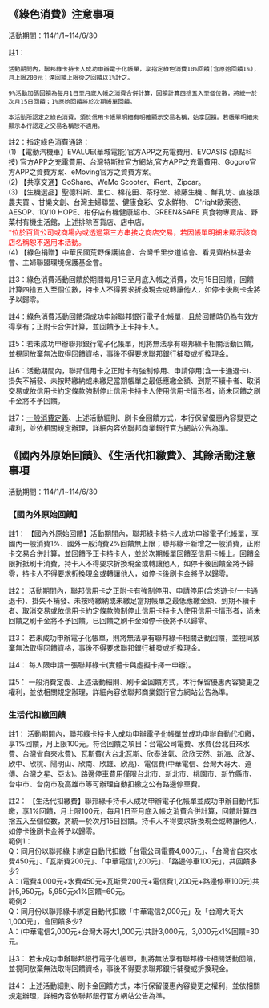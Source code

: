 ## 《綠色消費》注意事項

活動期間：114/1/1~114/6/30

註1：

    活動期間內，聯邦綠卡持卡人成功申辦電子化帳單，享指定綠色消費10%回饋(含原始回饋1%)，月上限200元；達回饋上限後之回饋以1%計之。
    
    9%活動加碼回饋為每月1日至月底入帳之消費合併計算，回饋計算四捨五入至個位數，將統一於次月15日回饋；1%原始回饋將於次期帳單回饋。
    
    本活動所認定之綠色消費，須於信用卡帳單明細有明確顯示交易名稱，始享回饋。若帳單明細未顯示本行認定之交易名稱恕不適用。

註2：指定綠色消費通路：<br>
    (1)	【電動汽機車】EVALUE(華城電能)官方APP之充電費用、EVOASIS (源點科技) 官方APP之充電費用、台灣特斯拉官方網站,官方APP之充電費用、Gogoro官方APP之資費方案、eMoving官方之資費方案。<br>
    (2)	【共享交通】GoShare、WeMo Scooter、iRent、Zipcar。<br>
    (3)	【生機選品】聖德科斯、里仁、棉花田、茶籽堂、綠藤生機 、鮮乳坊、直接跟農夫買 、甘樂文創、台灣主婦聯盟、健康食彩、安永鮮物、 O'right歐萊德、AESOP、10/10 HOPE、柑仔店有機健康超市、GREEN&SAFE 真食物專賣店、野菜村有機生活館，上述排除百貨店、店中店。<br><span style="color:red;">*位於百貨公司或商場內或透過第三方串接之商店交易，若因帳單明細未顯示該商店名稱恕不適用本活動。</span><br>
    (4)	【綠色捐贈】中華民國荒野保護協會、台灣千里步道協會、看見齊柏林基金會、主婦聯盟環境保護基金會。

註3：綠色消費活動回饋於期間每月1日至月底入帳之消費，次月15日回饋，回饋計算四捨五入至個位數，持卡人不得要求折換現金或轉讓他人，如停卡後刷卡金將予以歸零。

註4：綠色消費活動回饋須成功申辦聯邦銀行電子化帳單，且於回饋時仍為有效方得享有；正附卡合併計算，並回饋予正卡持卡人。

註5：若未成功申辦聯邦銀行電子化帳單，則將無法享有聯邦綠卡相關活動回饋，並視同放棄無法取得回饋資格，事後不得要求聯邦銀行補發或折換現金。

註6：活動期間內，聯邦信用卡之正附卡有強制停用、申請停用(含一卡通退卡)、掛失不補發、未按時繳納或未繳足當期帳單之最低應繳金額、到期不續卡者、取消交易或依信用卡約定條款強制停止信用卡持卡人使用信用卡情形者，尚未回饋之刷卡金將不予回饋。

註7：[一般消費定義](https://card.ubot.com.tw/eCard/Faq/q-21/index.htm)、上述活動細則、刷卡金回饋方式，本行保留優惠內容變更之權利，並依相關規定辦理，詳細內容依聯邦商業銀行官方網站公告為準。

## 《國內外原始回饋》、《生活代扣繳費》、其餘活動注意事項

活動期間：114/1/1~114/6/30

### 【國內外原始回饋】

註1：	【國內外原始回饋】活動期間內，聯邦綠卡持卡人成功申辦電子化帳單，享國內一般消費1%、國外一般消費2%回饋無上限；聯邦綠卡新增之一般消費，正附卡交易合併計算，並回饋予正卡持卡人，並於次期帳單回饋至信用卡帳上。回饋金限折抵刷卡消費，持卡人不得要求折換現金或轉讓他人，如停卡後回饋金將予歸零，持卡人不得要求折換現金或轉讓他人，如停卡後刷卡金將予以歸零。

註2：	活動期間內，聯邦信用卡之正附卡有強制停用、申請停用(含悠遊卡/一卡通退卡)、掛失不補發、未按時繳納或未繳足當期帳單之最低應繳金額、到期不續卡者、取消交易或依信用卡約定條款強制停止信用卡持卡人使用信用卡情形者，尚未回饋之刷卡金將不予回饋。已回饋之刷卡金如停卡後將予以歸零。

註3：	若未成功申辦電子化帳單，則將無法享有聯邦綠卡相關活動回饋，並視同放棄無法取得回饋資格，事後不得要求聯邦銀行補發或折換現金。

註4：	每人限申請一張聯邦綠卡(實體卡與虛擬卡擇一申辦)。

註5：	一般消費定義、上述活動細則、刷卡金回饋方式，本行保留優惠內容變更之權利，並依相關規定辦理，詳細內容依聯邦商業銀行官方網站公告為準。

### 生活代扣繳回饋

註1：	活動期間內，聯邦綠卡持卡人成功申辦電子化帳單並成功申辦自動代扣繳，享1%回饋，月上限100元。符合回饋之項目：台電公司電費、水費(台北自來水費、台灣省自來水費)、瓦斯費(大台北瓦斯、欣泰油氣、欣欣天然、新海、欣湖、欣中、欣桃、陽明山、欣南、欣雄、欣高)、電信費(中華電信、台灣大哥大、遠傳、台灣之星、亞太)。路邊停車費用僅限台北市、新北市、桃園市、新竹縣市、台中市、台南市及高雄市等可辦理自動扣繳之公有路邊停車費。

註2：	【生活代扣繳費】聯邦綠卡持卡人成功申辦電子化帳單並成功申辦自動代扣繳，享1%回饋，月上限100元，每月1日至月底入帳之消費合併計算，回饋計算四捨五入至個位數，將統一於次月15日回饋。持卡人不得要求折換現金或轉讓他人，如停卡後刷卡金將予以歸零。<br>
    範例1：<br>
    Q：同月份以聯邦綠卡綁定自動代扣繳「台電公司電費4,000元」、「台灣省自來水費450元」、「瓦斯費200元」、「中華電信1,200元」、「路邊停車100元」，共回饋多少?<br>
    A：(電費4,000元+水費450元+瓦斯費200元+電信費1,200元+路邊停車100元)共計5,950元，5,950元x1%回饋=60元。<br>
    範例2：<br>
    Q：同月份以聯邦綠卡綁定自動代扣繳「中華電信2,000元」及「台灣大哥大1,000元」，會回饋多少?<br>
    A：(中華電信2,000元+台灣大哥大1,000元)共計3,000元，3,000元x1%回饋=30元。<br>

註3：	若未成功申辦聯邦銀行電子化帳單，則將無法享有聯邦綠卡相關活動回饋，並視同放棄無法取得回饋資格，事後不得要求聯邦銀行補發或折換現金。

註4：	上述活動細則、刷卡金回饋方式，本行保留優惠內容變更之權利，並依相關規定辦理，詳細內容依聯邦銀行官方網站公告為準。